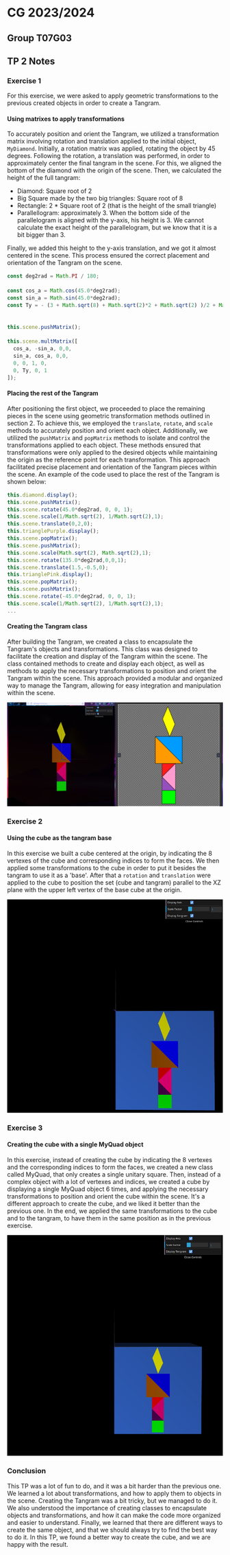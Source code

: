 # CG 2023/2024

## Group T07G03

## TP 2 Notes

### Exercise 1

For this exercise, we were asked to apply geometric transformations to the previous created objects in order to create a Tangram.

#### Using matrixes to apply transformations

To accurately position and orient the Tangram, we utilized a transformation matrix involving rotation and translation applied to the initial object, `MyDiamond`. Initially, a rotation matrix was applied, rotating the object by 45 degrees.
Following the rotation, a translation was performed, in order to approximately center the final tangram in the scene. For this, we aligned the bottom of the diamond with the origin of the scene. Then, we calculated the height of the full tangram: 

- Diamond: Square root of 2
- Big Square made by the two big triangles: Square root of 8
- Rectangle: 2 * Square root of 2 (that is the height of the small triangle)
- Parallellogram: approximately 3. When the bottom side of the parallelogram is aligned with the y-axis, his height is 3. We cannot calculate the exact height of the parallelogram, but we know that it is a bit bigger than 3. 

Finally, we added this height to the y-axis translation, and we got it almost centered in the scene. This process ensured the correct placement and orientation of the Tangram on the scene.

```javascript
const deg2rad = Math.PI / 180;    
  
const cos_a = Math.cos(45.0*deg2rad);
const sin_a = Math.sin(45.0*deg2rad);
const Ty = - (3 + Math.sqrt(8) + Math.sqrt(2)*2 + Math.sqrt(2) )/2 + Math.sqrt(2)/2;

  
this.scene.pushMatrix();

this.scene.multMatrix([
  cos_a, -sin_a, 0,0,
  sin_a, cos_a, 0,0,
  0, 0, 1, 0,
  0, Ty, 0, 1
]);
```

#### Placing the rest of the Tangram

After positioning the first object, we proceeded to place the remaining pieces in the scene using geometric transformation methods outlined in section 2. To achieve this, we employed the `translate`, `rotate`, and `scale` methods to accurately position and orient each object. Additionally, we utilized the `pushMatrix` and `popMatrix` methods to isolate and control the transformations applied to each object. These methods ensured that transformations were only applied to the desired objects while maintaining the origin as the reference point for each transformation. This approach facilitated precise placement and orientation of the Tangram pieces within the scene.
An example of the code used to place the rest of the Tangram is shown below:

```javascript
this.diamond.display();
this.scene.pushMatrix();
this.scene.rotate(45.0*deg2rad, 0, 0, 1);
this.scene.scale(1/Math.sqrt(2), 1/Math.sqrt(2),1);    
this.scene.translate(0,2,0);
this.trianglePurple.display();
this.scene.popMatrix();
this.scene.pushMatrix();
this.scene.scale(Math.sqrt(2), Math.sqrt(2),1);
this.scene.rotate(135.0*deg2rad,0,0,1);
this.scene.translate(1.5,-0.5,0);
this.trianglePink.display();
this.scene.popMatrix();
this.scene.pushMatrix();
this.scene.rotate(-45.0*deg2rad, 0, 0, 1);
this.scene.scale(1/Math.sqrt(2), 1/Math.sqrt(2),1);
...
```

#### Creating the Tangram class

After building the Tangram, we created a class to encapsulate the Tangram's objects and transformations. This class was designed to facilitate the creation and display of the Tangram within the scene. The class contained methods to create and display each object, as well as methods to apply the necessary transformations to position and orient the Tangram within the scene. This approach provided a modular and organized way to manage the Tangram, allowing for easy integration and manipulation within the scene.

![Tangram](screenshots/CG-t07g3-tp2-1.png)

### Exercise 2

#### Using the cube as the tangram base

In this exercise we built a cube centered at the origin, by indicating the 8 vertexes of the cube and corresponding indices to form the faces. We then applied some transformations to the cube in order to put it besides the tangram to use it as a 'base'. After that a `rotation` and `translation` were applied to the cube to position the set (cube and tangram) parallel to the XZ plane with the upper left vertex of the base cube at the origin.

![MyUnitCube with tangram](screenshots/CG-t07g3-tp2-2.png)

### Exercise 3

#### Creating the cube with a single MyQuad object

In this exercise, instead of creating the cube by indicating the 8 vertexes and the corresponding indices to form the faces, we created a new class called MyQuad, that only creates a single unitary square. Then, instead of a complex object with a lot of vertexes and indices, we created a cube by displaying a single MyQuad object 6 times, and applying the necessary transformations to position and orient the cube within the scene. It's a different approach to create the cube, and we liked it better than the previous one.
In the end, we applied the same transformations to the cube and to the tangram, to have them in the same position as in the previous exercise.

![MyUnitCubeQuad with tangram](screenshots/CG-t07g3-tp2-3.png)

### Conclusion

This TP was a lot of fun to do, and it was a bit harder than the previous one. We learned a lot about transformations, and how to apply them to objects in the scene. 
Creating the Tangram was a bit tricky, but we managed to do it. We also understood the importance of creating classes to encapsulate objects and transformations, and how it can make the code more organized and easier to understand.
Finally, we learned that there are different ways to create the same object, and that we should always try to find the best way to do it. In this TP, we found a better way to create the cube, and we are happy with the result.
